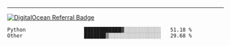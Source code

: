 ---
[![DigitalOcean Referral Badge](https://web-platforms.sfo2.digitaloceanspaces.com/WWW/Badge%203.svg)](https://www.digitalocean.com/?refcode=37fa54d82492&utm_campaign=Referral_Invite&utm_medium=Referral_Program&utm_source=badge)

<!--START_SECTION:waka-->

```text
Python                   ████████████▓░░░░░░░░░░░░   51.18 %
Other                    ███████▒░░░░░░░░░░░░░░░░░   29.68 %
```

<!--END_SECTION:waka-->


[linkedin]: https://www.linkedin.com/in/mohamed-elh/


